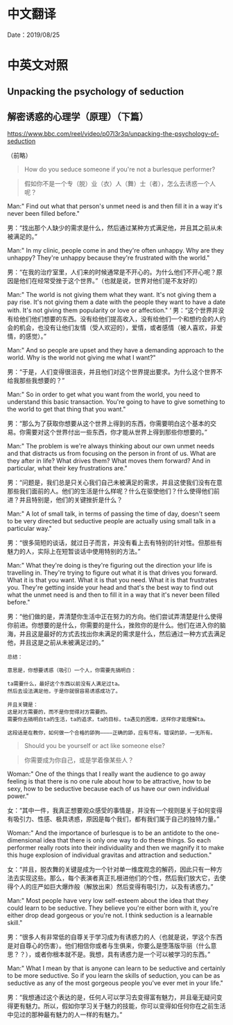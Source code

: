 # 中文翻译

Date：2019/08/25

# 中英文对照

## Unpacking the psychology of seduction

## 解密诱惑的心理学（原理）（下篇）

https://www.bbc.com/reel/video/p07l3r3q/unpacking-the-psychology-of-seduction

（前略）

> How do you seduce someone if you're not a burlesque performer?

> 假如你不是一个专（脱）业（衣）人（舞）士（者），怎么去诱惑一个人呢？

Man:" Find out what that person's unmet need is and then fill it in a way it's never been filled before."

男：“找出那个人缺少的需求是什么，然后通过某种方式满足他，并且其之前从未被满足的。”

Man:" In my clinic, people come in and they're often unhappy. Why are they unhappy? They're unhappy because they're frustrated with the world."

男：“在我的治疗室里，人们来的时候通常是不开心的。为什么他们不开心呢？原因是他们在经常受挫于这个世界。”（也就是说，世界对他们是不友好的）

Man:" The world is not giving them what they want. It's not giving them a pay rise. It's not giving them a date with the people they want to have a date with. It's not giving them popularity or love or affection."
‘
男：“这个世界并没有给他们他们想要的东西。没有给他们提高收入，没有给他们一个和想约会的人约会的机会，也没有让他们友情（受人欢迎的），爱情，或者感情（被人喜欢，非爱情，的感觉）。”

Man:" And so people are upset and they have a demanding approach to the world. Why is the world not giving me what I want?"

男：“于是，人们变得很沮丧，并且他们对这个世界提出要求。为什么这个世界不给我那些我想要的？”

Man:" So in order to get what you want from the world, you need to understand this basic transaction. You're going to have to give something to the world to get that thing that you want."

男：“那么为了获取你想要从这个世界上得到的东西，你需要明白这个基本的交易。你需要对这个世界付出一些东西，你才能从世界上得到那些你想要的。”

Man:" The problem is we're always thinking about our own unmet needs and that distracts us from focusing on the person in front of us. What are they after in life? What drives them? What moves them forward? And in particular, what their key frustrations are."

男：“问题是，我们总是只关心我们自己未被满足的需求，并且这使我们没有在意那些我们面前的人。他们的生活是什么样呢？什么在驱使他们？什么使得他们前进？并且特别是，他们的关键挫折是什么？

Man:" A lot of small talk, in terms of passing the time of day, doesn't seem to be very directed but seductive people are actually using small talk in a particular way."

男：“很多简短的谈话，就过日子而言，并没有看上去有特别的针对性。但那些有魅力的人，实际上在短暂谈话中使用特别的方法。”

Man:" What they're doing is they're figuring out the direction your life is travelling in. They're trying to figure out what it is that drives you forward. What it is that you want. What it is that you need. What it is that frustrates you. They're getting inside your head and that's the best way to find out what the unmet need is and then to fill it in a way that it's never been filled before."

男：“他们做的是，弄清楚你生活中正在努力的方向。他们尝试弄清楚是什么使得你前进。你想要的是什么，你需要的是什么，挫败你的是什么。他们在进入你的脑海，并且这是最好的方式去找出你未满足的需求是什么，然后通过一种方式去满足他，并且这是之前从未被满足过的。”

```
总结：

意思是，你想要诱惑（吸引）一个人，你需要先搞明白：

ta需要什么，最好这个东西以前没有人满足过ta。
然后去设法满足他，于是你就很容易诱惑成功了。

并且关键是：
这是对方需要的，而不是你觉得对方需要的。
需要你去搞明白ta的生活，ta的追求，ta的目标，ta遇见的困难，这样你才能理解ta。

这段话是在教你，如何做一个合格的舔狗————正确的舔，应有尽有。错误的舔，一无所有。
```

> Should you be yourself or act like someone else?

> 你需要成为你自己，或是学着像某些人？

Woman:" One of the things that I really want the audience to go away feeling is that there is no one rule about how to be attractive, how to be sexy, how to be seductive because each of us have our own individual power."

女：“其中一件，我真正想要观众感受的事情是，并没有一个规则是关于如何变得有吸引力、性感、极具诱惑，原因是每个我们，都有我们属于自己的独特力量。”

Woman:" And the importance of burlesque is to be an antidote to the one-dimensional idea that there is only one way to do these things. So each performer really roots into their individuality and then we magnify it to make this huge explosion of individual gravitas and attraction and seduction."

女：“并且，脱衣舞的关键是成为一个针对单一维度观念的解药，因此只有一种方法去实现这些。那么，每个表演者真正扎根进他们的个性，然后我们放大它，去使得个人的庄严如巨大爆炸般（解放出来）然后变得有吸引力，以及有诱惑力。”

Man:" Most people have very low self-esteem about the idea that they could learn to be seductive. They believe you're either born with it, you're either drop dead gorgeous or you're not. I think seduction is a learnable skill."

男：“很多人有非常低的自尊关于学习成为有诱惑力的人（也就是说，学这个东西是对自尊心的伤害）。他们相信你或者与生俱来，你要么是堕落版华丽（什么意思？？），或者你根本就不是。我想，具有诱惑力是一个可以被学习的东西。”

Man:" What I mean by that is anyone can learn to be seductive and certainly to be more seductive. So if you learn the skills of seduction, you can be as seductive as any of the most gorgeous people you've ever met in your life."

男：“我想通过这个表达的是，任何人可以学习去变得富有魅力，并且毫无疑问变得更有魅力。所以，假如你学习关于魅力的技能，你可以变得如任何你在之前生活中见过的那种最有魅力的人一样的有魅力。”